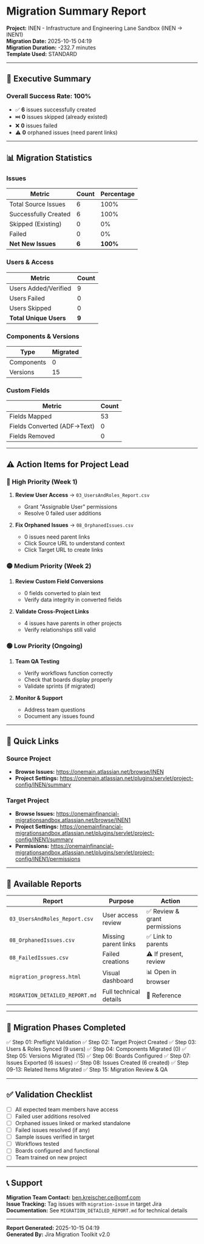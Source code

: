 # Migration Summary Report

**Project:** INEN - Infrastructure and Engineering Lane Sandbox (INEN → INEN1)  
**Migration Date:** 2025-10-15 04:19  
**Migration Duration:** -232.7 minutes  
**Template Used:** STANDARD

---

## 🎯 Executive Summary

### Overall Success Rate: **100%**

- ✅ **6** issues successfully created
- ⏭️ **0** issues skipped (already existed)
- ❌ **0** issues failed
- ⚠️ **0** orphaned issues (need parent links)

---

## 📊 Migration Statistics

### Issues
| Metric | Count | Percentage |
|--------|-------|------------|
| Total Source Issues | 6 | 100% |
| Successfully Created | 6 | 100% |
| Skipped (Existing) | 0 | 0% |
| Failed | 0 | 0% |
| **Net New Issues** | **6** | **100%** |

### Users & Access
| Metric | Count |
|--------|-------|
| Users Added/Verified | 9 |
| Users Failed | 0 |
| Users Skipped | 0 |
| **Total Unique Users** | **9** |

### Components & Versions
| Type | Migrated |
|------|----------|
| Components | 0 |
| Versions | 15 |

### Custom Fields
| Metric | Count |
|--------|-------|
| Fields Mapped | 53 |
| Fields Converted (ADF→Text) | 0 |
| Fields Removed | 0 |

---

## ⚠️ Action Items for Project Lead

### 🔴 High Priority (Week 1)
1. **Review User Access** → `03_UsersAndRoles_Report.csv`
   - Grant "Assignable User" permissions
   - Resolve 0 failed user additions

2. **Fix Orphaned Issues** → `08_OrphanedIssues.csv`
   - 0 issues need parent links
   - Click Source URL to understand context
   - Click Target URL to create links



### 🟡 Medium Priority (Week 2)
1. **Review Custom Field Conversions**
   - 0 fields converted to plain text
   - Verify data integrity in converted fields

2. **Validate Cross-Project Links**
   - 4 issues have parents in other projects
   - Verify relationships still valid

### 🟢 Low Priority (Ongoing)
1. **Team QA Testing**
   - Verify workflows function correctly
   - Check that boards display properly
   - Validate sprints (if migrated)

2. **Monitor & Support**
   - Address team questions
   - Document any issues found

---

## 🔗 Quick Links

### Source Project
- **Browse Issues:** https://onemain.atlassian.net/browse/INEN
- **Project Settings:** https://onemain.atlassian.net/plugins/servlet/project-config/INEN/summary

### Target Project
- **Browse Issues:** https://onemainfinancial-migrationsandbox.atlassian.net/browse/INEN1
- **Project Settings:** https://onemainfinancial-migrationsandbox.atlassian.net/plugins/servlet/project-config/INEN1/summary
- **Permissions:** https://onemainfinancial-migrationsandbox.atlassian.net/plugins/servlet/project-config/INEN1/permissions

---

## 📁 Available Reports

| Report | Purpose | Action |
|--------|---------|--------|
| `03_UsersAndRoles_Report.csv` | User access review | ✅ Review & grant permissions |
| `08_OrphanedIssues.csv` | Missing parent links | ✅ Link to parents |
| `08_FailedIssues.csv` | Failed creations | ⚠️ If present, review |
| `migration_progress.html` | Visual dashboard | 📊 Open in browser |
| `MIGRATION_DETAILED_REPORT.md` | Full technical details | 📖 Reference |

---

## 🎯 Migration Phases Completed

✅ Step 01: Preflight Validation
✅ Step 02: Target Project Created
✅ Step 03: Users & Roles Synced (9 users)
✅ Step 04: Components Migrated (0)
✅ Step 05: Versions Migrated (15)
✅ Step 06: Boards Configured
✅ Step 07: Issues Exported (6 issues)
✅ Step 08: Issues Created (6 created)
✅ Step 09-13: Related Items Migrated
✅ Step 15: Migration Review & QA

---

## ✅ Validation Checklist

- [ ] All expected team members have access
- [ ] Failed user additions resolved
- [ ] Orphaned issues linked or marked standalone
- [ ] Failed issues resolved (if any)
- [ ] Sample issues verified in target
- [ ] Workflows tested
- [ ] Boards configured and functional
- [ ] Team trained on new project

---

## 📞 Support

**Migration Team Contact:** ben.kreischer.ce@omf.com  
**Issue Tracking:** Tag issues with `migration-issue` in target Jira  
**Documentation:** See `MIGRATION_DETAILED_REPORT.md` for technical details

---

**Report Generated:** 2025-10-15 04:19  
**Generated By:** Jira Migration Toolkit v2.0


